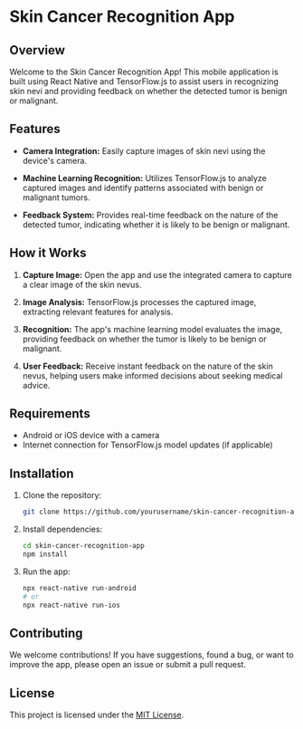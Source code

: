 # Skin Cancer Recognition App

## Overview

Welcome to the Skin Cancer Recognition App! This mobile application is built using React Native and TensorFlow.js to assist users in recognizing skin nevi and providing feedback on whether the detected tumor is benign or malignant.

## Features

- **Camera Integration:** Easily capture images of skin nevi using the device's camera.
  
- **Machine Learning Recognition:** Utilizes TensorFlow.js to analyze captured images and identify patterns associated with benign or malignant tumors.

- **Feedback System:** Provides real-time feedback on the nature of the detected tumor, indicating whether it is likely to be benign or malignant.

## How it Works

1. **Capture Image:** Open the app and use the integrated camera to capture a clear image of the skin nevus.
  
2. **Image Analysis:** TensorFlow.js processes the captured image, extracting relevant features for analysis.

3. **Recognition:** The app's machine learning model evaluates the image, providing feedback on whether the tumor is likely to be benign or malignant.

4. **User Feedback:** Receive instant feedback on the nature of the skin nevus, helping users make informed decisions about seeking medical advice.

## Requirements

- Android or iOS device with a camera
- Internet connection for TensorFlow.js model updates (if applicable)

## Installation

1. Clone the repository:

    ```bash
    git clone https://github.com/yourusername/skin-cancer-recognition-app.git
    ```

2. Install dependencies:

    ```bash
    cd skin-cancer-recognition-app
    npm install
    ```

3. Run the app:

    ```bash
    npx react-native run-android
    # or
    npx react-native run-ios
    ```

## Contributing

We welcome contributions! If you have suggestions, found a bug, or want to improve the app, please open an issue or submit a pull request.

## License

This project is licensed under the [MIT License](LICENSE).
